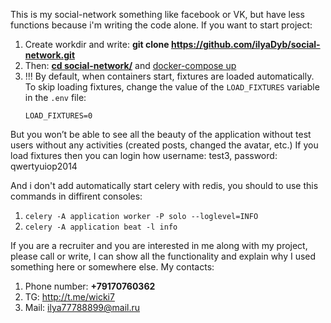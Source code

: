 This is my social-network something like facebook or VK, but have less functions because i'm writing the code alone.
If you want to start project:
1. Create workdir and write: <b>git clone https://github.com/ilyaDyb/social-network.git</b>
2. Then: <b style="text-decoration: underline;">cd social-network/</b> and <span style="text-decoration: underline">docker-compose up</span>
3. !!! By default, when containers start, fixtures are loaded automatically. To skip loading fixtures, change the value of the `LOAD_FIXTURES` variable in the `.env` file:
    ```env
    LOAD_FIXTURES=0
    ```
But you won’t be able to see all the beauty of the application without test users without any activities (created posts, changed the avatar, etc.)
If you load fixtures then you can login how username: test3, password: qwertyuiop2014

And i don't add automatically start celery with redis, you should to use this commands in diffirent consoles:

1. `celery -A application worker -P solo --loglevel=INFO `
2. `celery -A application beat -l info`


If you are a recruiter and you are interested in me along with my project, please call or write, I can show all the functionality and explain why I used something here or somewhere else.
My contacts:
1. Phone number: <b>+79170760362</b>
2. TG: http://t.me/wicki7
3. Mail: ilya77788899@mail.ru
